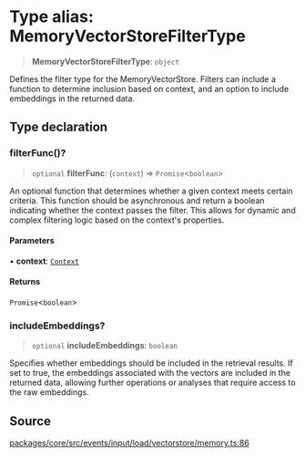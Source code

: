 # Type alias: MemoryVectorStoreFilterType

> **MemoryVectorStoreFilterType**: `object`

Defines the filter type for the MemoryVectorStore. Filters can include a function to
determine inclusion based on context, and an option to include embeddings in the returned data.

## Type declaration

### filterFunc()?

> `optional` **filterFunc**: (`context`) => `Promise`\<`boolean`\>

An optional function that determines whether a given context meets certain criteria.
This function should be asynchronous and return a boolean indicating whether the context
passes the filter. This allows for dynamic and complex filtering logic based on the
context's properties.

#### Parameters

• **context**: [`Context`](../../../docs/context/classes/Context.md)

#### Returns

`Promise`\<`boolean`\>

### includeEmbeddings?

> `optional` **includeEmbeddings**: `boolean`

Specifies whether embeddings should be included in the retrieval results. If set to true,
the embeddings associated with the vectors are included in the returned data, allowing
further operations or analyses that require access to the raw embeddings.

## Source

[packages/core/src/events/input/load/vectorstore/memory.ts:86](https://github.com/VictorS67/encre/blob/42c3bddca4be2d23ad959c1c99381eefbf43789c/packages/core/src/events/input/load/vectorstore/memory.ts#L86)
